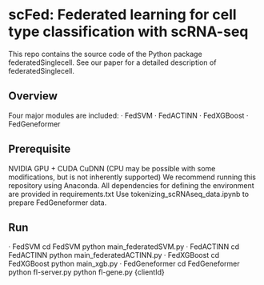 # scFed: Federated learning for cell type classification with scRNA-seq
This repo contains the source code of the Python package federatedSinglecell. See our paper for a detailed description of federatedSinglecell.

## Overview
Four major modules are included:
· FedSVM
· FedACTINN
· FedXGBoost
· FedGeneformer

## Prerequisite
NVIDIA GPU + CUDA CuDNN (CPU may be possible with some modifications, but is not inherently supported)
We recommend running this repository using Anaconda. All dependencies for defining the environment are provided in requirements.txt
Use tokenizing_scRNAseq_data.ipynb to prepare FedGeneformer data.

## Run
· FedSVM
      cd FedSVM
      python main_federatedSVM.py
· FedACTINN
      cd FedACTINN
      python main_federatedACTINN.py
· FedXGBoost
      cd FedXGBoost
      python main_xgb.py
· FedGeneformer
      cd FedGeneformer
      python fl-server.py
      python fl-gene.py {clientId}

